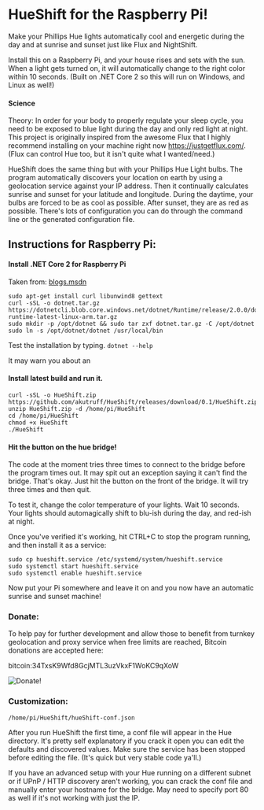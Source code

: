 # HueShift for the Raspberry Pi!

Make your Phillips Hue lights automatically cool and energetic during the day and at sunrise and sunset just like Flux and NightShift.  

Install this on a Raspberry Pi, and your house rises and sets with the sun.  When a light gets turned on, it will automatically change to the right color within 10 seconds.  (Built on .NET Core 2 so this will run on Windows, and Linux as well!)

#### Science 

Theory: In order for your body to properly regulate your sleep cycle, you need to be exposed to blue light during the day and only red light at night.  This project is originally inspired from the awesome Flux that I highly recommend installing on your machine right now https://justgetflux.com/.  (Flux can control Hue too, but it isn't quite what I wanted/need.) 

HueShift does the same thing but with your Phillips Hue Light bulbs.  The program automatically discovers your location on earth by using a geolocation service against your IP address.  Then it continually calculates sunrise and sunset for your latitude and longitude.  During the daytime, your bulbs are forced to be as cool as possible.  After sunset, they are as red as possible. There's lots of configuration you can do through the command line or the generated configuration file.

## Instructions for Raspberry Pi:

#### Install .NET Core 2 for Raspberry Pi 

Taken from: [blogs.msdn](https://blogs.msdn.microsoft.com/david/2017/07/20/setting_up_raspian_and_dotnet_core_2_0_on_a_raspberry_pi/)
```
sudo apt-get install curl libunwind8 gettext
curl -sSL -o dotnet.tar.gz https://dotnetcli.blob.core.windows.net/dotnet/Runtime/release/2.0.0/dotnet-runtime-latest-linux-arm.tar.gz 
sudo mkdir -p /opt/dotnet && sudo tar zxf dotnet.tar.gz -C /opt/dotnet
sudo ln -s /opt/dotnet/dotnet /usr/local/bin
```
Test the installation by typing. 
```dotnet --help```

It may warn you about an 

#### Install latest build and run it.

```
curl -sSL -o HueShift.zip https://github.com/akutruff/HueShift/releases/download/0.1/HueShift.zip 
unzip HueShift.zip -d /home/pi/HueShift
cd /home/pi/HueShift
chmod +x HueShift
./HueShift
```
#### Hit the button on the hue bridge!  

The code at the moment tries three times to connect to the bridge before the program times out.  It may spit out an exception saying it can't find the bridge.  That's okay.  Just hit the button on the front of the bridge.  It will try three times and then quit.  

To test it, change the color temperature of your lights.  Wait 10 seconds.  Your lights should automagically shift to blu-ish during the day, and red-ish at night.  

Once you've verified it's working, hit CTRL+C to stop the program running, and then install it as a service:

```
sudo cp hueshift.service /etc/systemd/system/hueshift.service
sudo systemctl start hueshift.service
sudo systemctl enable hueshift.service
```
Now put your Pi somewhere and leave it on and you now have an automatic sunrise and sunset machine!

### Donate:
To help pay for further development and allow those to benefit from turnkey geolocation and proxy service when free limits are reached, Bitcoin donations are accepted here:

bitcoin:34TxsK9Wfd8GcjMTL3uzVkxF1WoKC9qXoW

![Donate!](https://github.com/akutruff/HueShift/blob/master/img/donate.png)


### Customization:

`/home/pi/HueShift/hueShift-conf.json`

After you run HueShift the first time, a conf file will appear in the Hue directory.  It's pretty self explanatory if you crack it open you can edit the defaults and discovered values.  Make sure the service has been stopped before editing the file.  (It's quick but very stable code ya'll.)

If you have an advanced setup with your Hue running on a different subnet or if UPnP / HTTP discovery aren't working, you can crack the conf file and manually enter your hostname for the bridge.  May need to specify port 80 as well if it's not working with just the IP.
